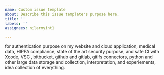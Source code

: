 ```yaml
---
name: Custom issue template
about: Describe this issue template's purpose here.
title: ''
labels: ''
assignees: nilarmyint1

---
```


for authentication purpose on my website and cloud application, medical data, HIPPA compliance, state of the art security purpose, and safe CI with Xcode, VSC , bitbucket, github and gitlab, gitlfs connectors, python and other large data storage and collection, interpretation, and experiements, idea collection of everything.
